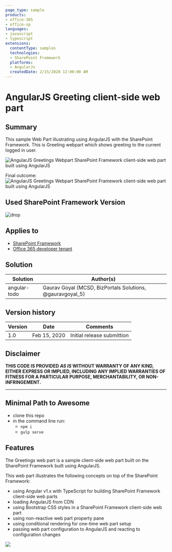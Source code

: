 ```yaml
---
page_type: sample
products:
- office-365
- office-sp
languages:
- javascript
- typescript
extensions:
  contentType: samples
  technologies:
  - SharePoint Framework
  platforms:
  - AngularJs
  createdDate: 2/15/2020 12:00:00 AM
---
```


# AngularJS Greeting client-side web part

## Summary

This sample Web Part illustrating using AngularJS with the SharePoint Framework. This is Greeting webpart which shows greeting to the current logged in user.

![AngularJS Greetings Webpart SharePoint Framework client-side web part built using AngularJS](./assets/captured.gif)

Final outcome:
![AngularJS Greetings Webpart SharePoint Framework client-side web part built using AngularJS](./assets/preview.PNG)

## Used SharePoint Framework Version 
![drop](https://img.shields.io/badge/drop-GA-green.svg)

## Applies to

* [SharePoint Framework](https://docs.microsoft.com/sharepoint/dev/spfx/sharepoint-framework-overview)
* [Office 365 developer tenant](https://docs.microsoft.com/sharepoint/dev/spfx/set-up-your-developer-tenant)

## Solution

Solution|Author(s)
--------|---------
angular-todo|Gaurav Goyal (MCSD, BizPortals Solutions, @gauravgoyal_5)

## Version history

Version|Date|Comments
-------|----|--------
1.0|Feb 15, 2020|Initial release submittion

## Disclaimer
**THIS CODE IS PROVIDED *AS IS* WITHOUT WARRANTY OF ANY KIND, EITHER EXPRESS OR IMPLIED, INCLUDING ANY IMPLIED WARRANTIES OF FITNESS FOR A PARTICULAR PURPOSE, MERCHANTABILITY, OR NON-INFRINGEMENT.**

---

## Minimal Path to Awesome

* clone this repo
* in the command line run:
  * `npm i`
  * `gulp serve`

## Features

The Greetings web part is a sample client-side web part built on the SharePoint Framework built using AngularJS.

This web part illustrates the following concepts on top of the SharePoint Framework:

* using Angular v1.x with TypeScript for building SharePoint Framework client-side web parts
* loading AngularJS from CDN
* using Bootstrap CSS styles in a SharePoint Framework client-side web part
* using non-reactive web part property pane
* using conditional rendering for one-time web part setup
* passing web part configuration to AngularJS and reacting to configuration changes

<img src="https://telemetry.sharepointpnp.com/sp-dev-fx-webparts/samples/angular-greeting" />
